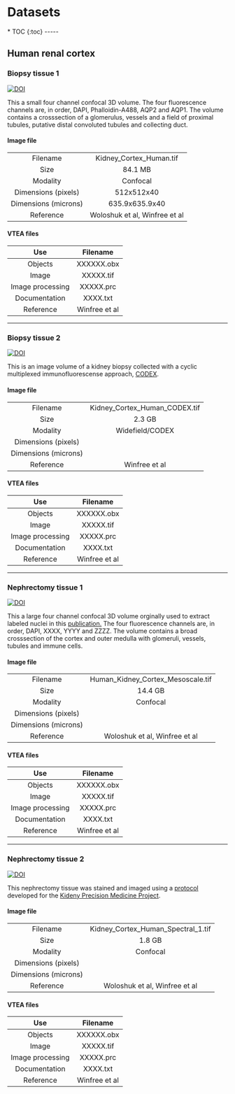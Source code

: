 <h1>Datasets</h1>
* TOC
{:toc}
-----

## Human renal cortex


### Biopsy tissue 1
<a href="https://doi.org/10.5281/zenodo.5816199"><img src="https://zenodo.org/badge/DOI/10.5281/zenodo.5816199.svg" alt="DOI"></a>

This a small four channel confocal 3D volume.  The four fluorescence channels are, in order, DAPI, Phalloidin-A488, AQP2 and AQP1.  The volume contains a crosssection of a glomerulus, vessels and a field of proximal tubules, putative distal convoluted tubules and collecting duct.

<h4> Image file </h4>

|        |        |
|:------:|:------:|
|Filename|Kidney_Cortex_Human.tif| 
|Size|84.1 MB|   
|Modality|Confocal| 
|Dimensions (pixels)|512x512x40|
|Dimensions (microns)|635.9x635.9x40|
|Reference|Woloshuk et al, Winfree et al|

<h4> VTEA files </h4>

|    Use   |    Filename   |
|:------:|:------:|
|Objects|XXXXXX.obx| 
|Image|XXXXX.tif|   
|Image processing|XXXXX.prc| 
|Documentation|XXXX.txt|
|Reference|Winfree et al|

-----
### Biopsy tissue 2
<a href="https://doi.org/10.5281/zenodo.5826144"><img src="https://zenodo.org/badge/DOI/10.5281/zenodo.5826144.svg" alt="DOI"></a>

This is an image volume of a kidney biopsy collected with a cyclic multiplexed immunofluorescense approach, <a href = "https://pubmed.ncbi.nlm.nih.gov/30078711/">CODEX</a>.

<h4> Image file </h4>

|      |      |
|:------:|:------:|
|Filename|Kidney_Cortex_Human_CODEX.tif| 
|Size|2.3 GB|   
|Modality|Widefield/CODEX| 
|Dimensions (pixels)| |
|Dimensions (microns)|  |
|Reference| Winfree et al|

<h4> VTEA files </h4>

|    Use   |    Filename   |
|:------:|:------:|
|Objects|XXXXXX.obx| 
|Image|XXXXX.tif|   
|Image processing|XXXXX.prc| 
|Documentation|XXXX.txt|
|Reference|Winfree et al|

-----
### Nephrectomy tissue 1
<a href="https://doi.org/10.5281/zenodo.5842108"><img src="https://zenodo.org/badge/DOI/10.5281/zenodo.5842108.svg" alt="DOI"></a>

<p>This a large four channel confocal 3D volume orginally used to extract labeled nuclei in this <a href = "https://pubmed.ncbi.nlm.nih.gov/33252180/">publication.</a>  The four fluorescence channels are, in order, DAPI, XXXX, YYYY and ZZZZ.  The volume contains a broad crosssection of the cortex and outer medulla with glomeruli, vessels, tubules and immune cells.</p>

<h4> Image file </h4>

|      |      |
|:------:|:------:|
|Filename|Human_Kidney_Cortex_Mesoscale.tif| 
|Size|14.4 GB|   
|Modality|Confocal| 
|Dimensions (pixels)| |
|Dimensions (microns)|  |
|Reference|Woloshuk et al, Winfree et al|

<h4> VTEA files </h4>

|    Use   |    Filename   |
|:------:|:------:|
|Objects|XXXXXX.obx| 
|Image|XXXXX.tif|   
|Image processing|XXXXX.prc| 
|Documentation|XXXX.txt|
|Reference|Winfree et al|

-----
### Nephrectomy tissue 2
<a href="https://doi.org/10.5281/zenodo.5842207"><img src="https://zenodo.org/badge/DOI/10.5281/zenodo.5842207.svg" alt="DOI"></a>

This nephrectomy tissue was stained and imaged using a <a href = "https://www.protocols.io/view/sample-preparation-and-imaging-for-large-scale-3d-j8nlke4r6l5r/v1">protocol</a> developed for the <a href = "kpmp.org">Kideny Precision Medicine Project</a>.

<h4> Image file </h4>

|      |      |
|:------:|:------:|
|Filename|Kidney_Cortex_Human_Spectral_1.tif| 
|Size|1.8 GB|   
|Modality|Confocal| 
|Dimensions (pixels)| |
|Dimensions (microns)|  |
|Reference|Woloshuk et al, Winfree et al|

<h4> VTEA files </h4>

|    Use   |    Filename   |
|:------:|:------:|
|Objects|XXXXXX.obx| 
|Image|XXXXX.tif|   
|Image processing|XXXXX.prc| 
|Documentation|XXXX.txt|
|Reference|Winfree et al|





